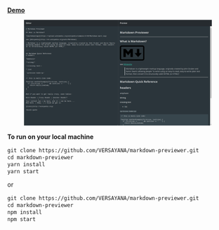 <p>
<a href="https://versayana.github.io/markdown-previewer/" target="_blank"><strong>Demo</strong></a>
</p>
<p>
<div style="text-align:center">
<a href="https://versayana.github.io/markdown-previewer/" target="_blank">
<img width="85%" src="https://raw.githubusercontent.com/VERSAYANA/markdown-previewer/master/screenshots/screenshot.png" />
</a>
</div>
</p>
<p><strong>To run on your local machine</strong></p>

```
git clone https://github.com/VERSAYANA/markdown-previewer.git
cd markdown-previewer
yarn install
yarn start
```

or

```
git clone https://github.com/VERSAYANA/markdown-previewer.git
cd markdown-previewer
npm install
npm start
```
